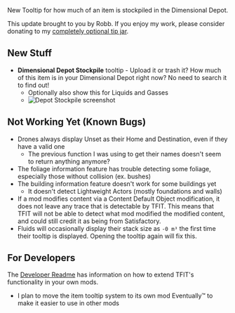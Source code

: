 New Tooltip for how much of an item is stockpiled in the Dimensional Depot.




This update brought to you by Robb.
If you enjoy my work, please consider donating to my [completely optional tip jar](https://ko-fi.com/robb4).

## New Stuff

- **Dimensional Depot Stockpile** tooltip - Upload it or trash it? How much of this item is in your Dimensional Depot right now? No need to search it to find out!
  - Optionally also show this for Liquids and Gasses
  - ![Depot Stockpile screenshot](https://i.imgur.com/sn372K6.png)

## Not Working Yet (Known Bugs)

- Drones always display Unset as their Home and Destination, even if they have a valid one
  - The previous function I was using to get their names doesn't seem to return anything anymore?
- The foliage information feature has trouble detecting some foliage, especially those without collision (ex. bushes)
- The building information feature doesn't work for some buildings yet
  - It doesn't detect Lightweight Actors (mostly foundations and walls)
- If a mod modifies content via a Content Default Object modification, it does not leave any trace that is detectable by TFIT. This means that TFIT will not be able to detect what mod modified the modified content, and could still credit it as being from Satisfactory.
- Fluids will occasionally display their stack size as `-0 m³` the first time their tooltip is displayed. Opening the tooltip again will fix this.

## For Developers

The [Developer Readme](https://github.com/blockout22/TFIT/blob/main/DEV_README.md) has information on how to extend TFIT's functionality in your own mods.

- I plan to move the item tooltip system to its own mod Eventually™ to make it easier to use in other mods
<!-- for future: tooltip ability to request setting mDiv to Visible instead of collapsed for non equipment/stat items -->
